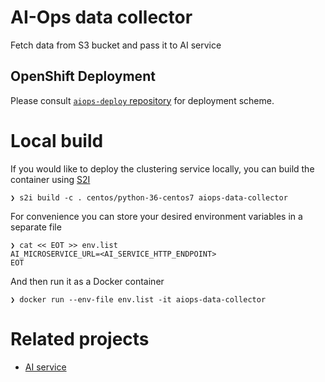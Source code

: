# AI-Ops data collector

Fetch data from S3 bucket and pass it to AI service

## OpenShift Deployment

Please consult [`aiops-deploy` repository](https://github.com/tumido/aiops-deploy) for deployment scheme.

# Local build

If you would like to deploy the clustering service locally, you can build the container using [S2I](https://github.com/openshift/source-to-image)

```
❯ s2i build -c . centos/python-36-centos7 aiops-data-collector
```

For convenience you can store your desired environment variables in a separate file

```
❯ cat << EOT >> env.list
AI_MICROSERVICE_URL=<AI_SERVICE_HTTP_ENDPOINT>
EOT
```

And then run it as a Docker container

```
❯ docker run --env-file env.list -it aiops-data-collector
```

# Related projects

- [AI service](https://github.com/RedHatInsights/aicoe-insights-clustering)
